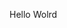 Hello Wolrd







































































































































































































































































































































































































































































































































































































































































































































































































































































































































































































































































































































































































































































































































































































































































































































































































































































































































































































































































































































































































































































































































































































































































































































































































































































































































































































































































































































































































































































































































































































































































































































































































































































































































































































































































































































































































































































































































































































































































































































































































































































































































































































































































































































































































































































































































































































































































































































































































































































































































































































































































































































































































































































































































































































